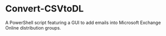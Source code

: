 # Convert-CSVtoDL
A PowerShell script featuring a GUI to add emails into Microsoft Exchange Online distribution groups.

